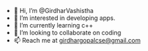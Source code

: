 - 👋 Hi, I’m @GirdharVashistha
- 👀 I’m interested in developing apps.
- 🌱 I’m currently learning c++
- 💞️ I’m looking to collaborate on coding
- 📫 Reach me at girdhargopalcse@gmail.com

<!---
GirdharVashistha/GirdharVashistha is a ✨ special ✨ repository because its `README.md` (this file) appears on your GitHub profile.
You can click the Preview link to take a look at your changes.
--->
